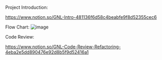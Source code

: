 Project Introduction:

https://www.notion.so/GNL-Intro-481136f6d58c4beabfe9f8d52355cec6

Flow Chart:
![image](https://user-images.githubusercontent.com/83692797/120418813-310a3880-c39c-11eb-8292-436b4614aa1d.png)

Code Review:

https://www.notion.so/GNL-Code-Review-Refactoring-4eba2e5dd890476e92d8b5f9d52416a1
